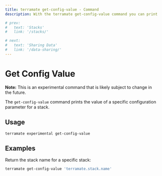 ```yaml
---
title: terramate get-config-value - Command
description: With the terramate get-config-value command you can print the value of a specific configuration parameter.

# prev:
#   text: 'Stacks'
#   link: '/stacks/'

# next:
#   text: 'Sharing Data'
#   link: '/data-sharing/'
---
```


# Get Config Value

**Note:** This is an experimental command that is likely subject to change in the future.

The `get-config-value` command prints the value of a specific configuration parameter for a stack.

## Usage

`terramate experimental get-config-value`

## Examples

Return the stack name for a specific stack:

```bash
terramate get-config-value 'terramate.stack.name'
```
